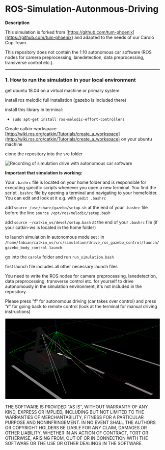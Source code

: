 # **ROS-Simulation-Autonmous-Driving** 

**Description**

This simulation is forked from [https://github.com/tum-phoenix](https://github.com/tum-phoenix) and adapted to the needs of our Carolo Cup Team. 

This repository does not contain the 1:10 autonomous car software (ROS nodes for camera preprocessing, lanedetection, data preprocessing, transverse control etc.).


[//]: # (Image References)

[image1]: ./output_images/itmoves-gazebosimulation.png "itmoves simulation"
[gif1]: ./output_images/ROS-simulation.gif "itmoves simulation recording"

---

### 1. How to run the simulation in your local environment

get ubuntu 18.04 on a virtual machine or primary system

install ros melodic full installation (gazebo is included there)

install this library in terminal:

* `sudo apt-get install ros-melodic-effort-controllers`

Create catkin-workspace [http://wiki.ros.org/catkin/Tutorials/create_a_workspace](http://wiki.ros.org/catkin/Tutorials/create_a_workspace) on your ubuntu machine

clone the repository into the src folder 

![Recording of simulation drive with autonomous car software][gif1]

**Important that simulation is working:**

Your `.bashrc` file is located on your home folder and is responsible for executing specific scripts whenever you open a new terminal. You find the script `.bashrc` file by opening a terminal and navigating to your homefolder. You can edit and look at it e.g. with `gedit .bashrc`

add `source /usr/share/gazebo/setup.sh` at the end of your `.bashrc` file before the line `source /opt/ros/melodic/setup.bash` 

add `source ~/catkin_ws/devel/setup.bash` at the end of your `.bashrc` file (if your catkin-ws is located in the home folder)

to launch simulation in autonomous mode set : <arg name="manual" default="false"/> in `/home/fabian/catkin_ws/src/simulation/drive_ros_gazebo_control/launch/gazebo_body_control.launch`

go into the `carolo` folder and run `run_simulation.bash`

first launch file includes all other necessary launch files

You need to write the ROS nodes for camera preprocessing, lanedetection, data preprocessing, transverse control etc. for yourself to drive autonomously in the simulation environment, it's not included in the repository.

Please press "**f**" for autonomous driving (car takes over control)
and press "**r**" for going back to remote control (look at the terminal for manual driving instructions)

![Look inside the simulation][image1]


THE SOFTWARE IS PROVIDED "AS IS", WITHOUT WARRANTY OF ANY KIND, EXPRESS OR
IMPLIED, INCLUDING BUT NOT LIMITED TO THE WARRANTIES OF MERCHANTABILITY,
FITNESS FOR A PARTICULAR PURPOSE AND NONINFRINGEMENT. IN NO EVENT SHALL THE
AUTHORS OR COPYRIGHT HOLDERS BE LIABLE FOR ANY CLAIM, DAMAGES OR OTHER
LIABILITY, WHETHER IN AN ACTION OF CONTRACT, TORT OR OTHERWISE, ARISING FROM,
OUT OF OR IN CONNECTION WITH THE SOFTWARE OR THE USE OR OTHER DEALINGS IN THE
SOFTWARE.

